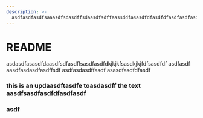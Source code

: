 ```yaml
---
description: >-
  asdfasdfasdfsaaasdfsdasdffsdaasdfsdffaassddfasasdfdfasdfdfasdfasdfasdfaasdfasdfsdfasdfasdf
---
```


# README

asdasdfasasdfdaasdfsdfasdffsasdfasdfdkjkjkfsasdkjkjfdfsasdfdf asdfasdf aasdfasdasdfasdffsdf asdfasdasdffasdf asasdfasdfdfasdf

### this is an updaasdftasdfe toasdasdff the text aasdfsasdfasdfdfasdfasdf

### asdf
